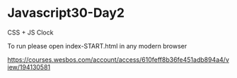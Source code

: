 # Javascript30-Day2
CSS + JS Clock

To run please open index-START.html in any modern browser

https://courses.wesbos.com/account/access/610feff8b36fe451adb894a4/view/194130581